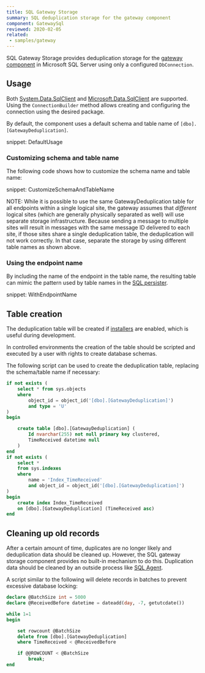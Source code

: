 ```yaml
---
title: SQL Gateway Storage
summary: SQL deduplication storage for the gateway component
component: GatewaySql
reviewed: 2020-02-05
related:
 - samples/gateway
---
```


SQL Gateway Storage provides deduplication storage for the [gateway component](/nservicebus/gateway/) in Microsoft SQL Server using only a configured `DbConnection`.

## Usage

Both [System.Data.SqlClient](https://www.nuget.org/packages/System.Data.SqlClient) and [Microsoft.Data.SqlClient](https://www.nuget.org/packages/Microsoft.Data.SqlClient) are supported. Using the `ConnectionBuilder` method allows creating and configuring the connection using the desired package.

By default, the component uses a default schema and table name of `[dbo].[GatewayDeduplication]`.

snippet: DefaultUsage

### Customizing schema and table name

The following code shows how to customize the schema name and table name:

snippet: CustomizeSchemaAndTableName

NOTE: While it is possible to use the same GatewayDeduplication table for all endpoints within a single logical site, the gateway assumes that _different_ logical sites (which are generally physically separated as well) will use separate storage infrastructure. Because sending a message to multiple sites will result in messages with the same message ID delivered to each site, if those sites share a single deduplication table, the deduplication will not work correctly. In that case, separate the storage by using different table names as shown above.

### Using the endpoint name

By including the name of the endpoint in the table name, the resulting table can mimic the pattern used by table names in the [SQL persister](/persistence/sql/).

snippet: WithEndpointName

## Table creation

The deduplication table will be created if [installers](/nservicebus/operations/installers.md) are enabled, which is useful during development.

In controlled environments the creation of the table should be scripted and executed by a user with rights to create database schemas.

The following script can be used to create the deduplication table, replacing the schema/table name if necessary:

```sql
if not exists (
	select * from sys.objects
	where
		object_id = object_id('[dbo].[GatewayDeduplication]')
		and type = 'U'
)
begin

	create table [dbo].[GatewayDeduplication] (
		Id nvarchar(255) not null primary key clustered,
		TimeReceived datetime null
	)
end
if not exists (
	select *
	from sys.indexes
	where
		name = 'Index_TimeReceived'
		and object_id = object_id('[dbo].[GatewayDeduplication]')
)
begin
	create index Index_TimeReceived
	on [dbo].[GatewayDeduplication] (TimeReceived asc)
end
```

## Cleaning up old records

After a certain amount of time, duplicates are no longer likely and deduplication data should be cleaned up. However, the SQL gateway storage component provides no built-in mechanism to do this. Duplication data should be cleaned by an outside process like [SQL Agent](https://docs.microsoft.com/en-us/sql/ssms/agent/sql-server-agent?).

A script similar to the following will delete records in batches to prevent excessive database locking:

```sql
declare @BatchSize int = 5000
declare @ReceivedBefore datetime = dateadd(day, -7, getutcdate())

while 1=1
begin

	set rowcount @BatchSize
	delete from [dbo].[GatewayDeduplication]
	where TimeReceived < @ReceivedBefore

	if @@ROWCOUNT < @BatchSize
		break;
end
```